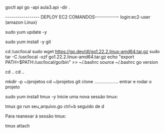goctl api go -api aula3.api -dir .

----------------- DEPLOY EC2 COMANDOS------------
login:ec2-user (amazon Linux)

sudo yum update -y

sudo yum install -y git

cd /usr/local
sudo wget https://go.dev/dl/go1.22.2.linux-amd64.tar.gz
sudo tar -C /usr/local -xzf go1.22.2.linux-amd64.tar.gz
echo "export PATH=$PATH:/usr/local/go/bin" >> ~/.bashrc
source ~/.bashrc
go version

cd ..
cd ..

mkdir -p ~/projetos
cd ~/projetos
git clone ...................
entrar e rodar o projeto



sudo yum install tmux -y
Inicie uma nova sessão tmux:

tmux
go run seu_arquivo.go
ctrl+b   seguido de  d
  
Para reanexar à sessão tmux:

tmux attach
